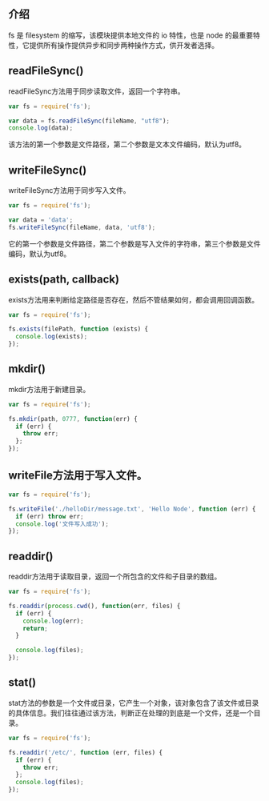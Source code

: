 ## 介绍

fs 是 filesystem 的缩写，该模块提供本地文件的 io 特性，也是 node
的最重要特性，它提供所有操作提供异步和同步两种操作方式，供开发者选择。

## readFileSync()

readFileSync方法用于同步读取文件，返回一个字符串。

```js
var fs = require('fs');

var data = fs.readFileSync(fileName, "utf8");
console.log(data);
```

该方法的第一个参数是文件路径，第二个参数是文本文件编码，默认为utf8。


## writeFileSync()

writeFileSync方法用于同步写入文件。

```js
var fs = require('fs');

var data = 'data';
fs.writeFileSync(fileName, data, 'utf8');
```

它的第一个参数是文件路径，第二个参数是写入文件的字符串，第三个参数是文件编码，默认为utf8。

## exists(path, callback)

exists方法用来判断给定路径是否存在，然后不管结果如何，都会调用回调函数。

```js
var fs = require('fs');

fs.exists(filePath, function (exists) {
  console.log(exists);
});
```

## mkdir()

mkdir方法用于新建目录。

```js
var fs = require('fs');

fs.mkdir(path, 0777, function(err) {
  if (err) {
    throw err;
  };
});

```

## writeFile方法用于写入文件。

```js
var fs = require('fs');

fs.writeFile('./helloDir/message.txt', 'Hello Node', function (err) {
  if (err) throw err;
  console.log('文件写入成功');
});

```

## readdir()

readdir方法用于读取目录，返回一个所包含的文件和子目录的数组。

```js
var fs = require('fs');

fs.readdir(process.cwd(), function(err, files) {
  if (err) {
    console.log(err);
    return;
  }

  console.log(files);
});

```

## stat()

stat方法的参数是一个文件或目录，它产生一个对象，该对象包含了该文件或目录的具体信息。我们往往通过该方法，判断正在处理的到底是一个文件，还是一个目录。

```js
var fs = require('fs');

fs.readdir('/etc/', function (err, files) {
  if (err) {
    throw err;
  };
  console.log(files);
});

```

